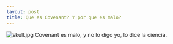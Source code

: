 ```yaml
---
layout: post
title: Que es Covenant? Y por que es malo?
---
```


![skull.jpg](https://wallpapercave.com/wp/wp2697274.jpg)
Covenant es malo, y no lo digo yo, lo dice la ciencia.



